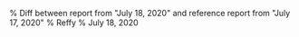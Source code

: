 % Diff between report from "July 18, 2020" and reference report from "July 17, 2020"
% Reffy
% July 18, 2020

